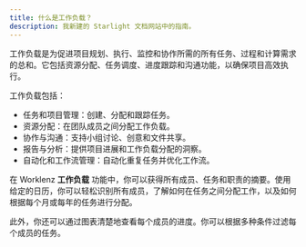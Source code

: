```yaml
---
title: 什么是工作负载？
description: 我新建的 Starlight 文档网站中的指南。
---
```


工作负载是为促进项目规划、执行、监控和协作所需的所有任务、过程和计算需求的总和。它包括资源分配、任务调度、进度跟踪和沟通功能，以确保项目高效执行。

工作负载包括：

- 任务和项目管理：创建、分配和跟踪任务。
- 资源分配：在团队成员之间分配工作负载。
- 协作与沟通：支持小组讨论、创意和文件共享。
- 报告与分析：提供项目进展和工作负载分配的洞察。
- 自动化和工作流管理：自动化重复任务并优化工作流。

在 Worklenz **工作负载** 功能中，你可以获得所有成员、任务和职责的摘要。使用给定的日历，你可以轻松识别所有成员，了解如何在任务之间分配工作，以及如何根据每个月或每年的任务进行分配。

此外，你还可以通过图表清楚地查看每个成员的进度。你可以根据多种条件过滤每个成员的任务。
